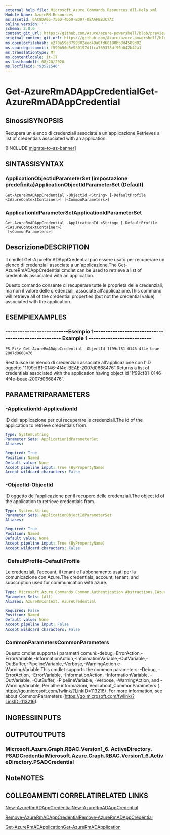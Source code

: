 ```yaml
---
external help file: Microsoft.Azure.Commands.Resources.dll-Help.xml
Module Name: AzureRM.Resources
ms.assetid: 6AC9DA05-756D-4D59-BD97-DBAAFBB3C7AC
online version: ''
schema: 2.0.0
content_git_url: https://github.com/Azure/azure-powershell/blob/preview/src/ResourceManager/Resources/Commands.Resources/help/Get-AzureRmADAppCredential.md
original_content_git_url: https://github.com/Azure/azure-powershell/blob/preview/src/ResourceManager/Resources/Commands.Resources/help/Get-AzureRmADAppCredential.md
ms.openlocfilehash: e270a59e3799302eed49a0fd60180bb8d4589d92
ms.sourcegitcommit: f599b50d5e980197d1fca769378df90a842b42a1
ms.translationtype: MT
ms.contentlocale: it-IT
ms.lasthandoff: 08/20/2020
ms.locfileid: "93521546"
---
```

# <span data-ttu-id="67214-101">Get-AzureRmADAppCredential</span><span class="sxs-lookup"><span data-stu-id="67214-101">Get-AzureRmADAppCredential</span></span>

## <span data-ttu-id="67214-102">Sinossi</span><span class="sxs-lookup"><span data-stu-id="67214-102">SYNOPSIS</span></span>
<span data-ttu-id="67214-103">Recupera un elenco di credenziali associate a un'applicazione.</span><span class="sxs-lookup"><span data-stu-id="67214-103">Retrieves a list of credentials associated with an application.</span></span>

[!INCLUDE [migrate-to-az-banner](../../includes/migrate-to-az-banner.md)]

## <span data-ttu-id="67214-104">SINTASSI</span><span class="sxs-lookup"><span data-stu-id="67214-104">SYNTAX</span></span>

### <span data-ttu-id="67214-105">ApplicationObjectIdParameterSet (impostazione predefinita)</span><span class="sxs-lookup"><span data-stu-id="67214-105">ApplicationObjectIdParameterSet (Default)</span></span>
```
Get-AzureRmADAppCredential -ObjectId <String> [-DefaultProfile <IAzureContextContainer>] [<CommonParameters>]
```

### <span data-ttu-id="67214-106">ApplicationIdParameterSet</span><span class="sxs-lookup"><span data-stu-id="67214-106">ApplicationIdParameterSet</span></span>
```
Get-AzureRmADAppCredential -ApplicationId <String> [-DefaultProfile <IAzureContextContainer>]
 [<CommonParameters>]
```

## <span data-ttu-id="67214-107">Descrizione</span><span class="sxs-lookup"><span data-stu-id="67214-107">DESCRIPTION</span></span>
<span data-ttu-id="67214-108">Il cmdlet Get-AzureRmADAppCredential può essere usato per recuperare un elenco di credenziali associate a un'applicazione.</span><span class="sxs-lookup"><span data-stu-id="67214-108">The Get-AzureRmADAppCredential cmdlet can be used to retrieve a list of credentials associated with an application.</span></span>

<span data-ttu-id="67214-109">Questo comando consente di recuperare tutte le proprietà delle credenziali, ma non il valore delle credenziali, associate all'applicazione.</span><span class="sxs-lookup"><span data-stu-id="67214-109">This command will retrieve all of the credential properties (but not the credential value) associated with the application.</span></span>

## <span data-ttu-id="67214-110">ESEMPI</span><span class="sxs-lookup"><span data-stu-id="67214-110">EXAMPLES</span></span>

### <span data-ttu-id="67214-111">--------------------------Esempio 1--------------------------</span><span class="sxs-lookup"><span data-stu-id="67214-111">--------------------------  Example 1  --------------------------</span></span>
```
PS E:\> Get-AzureRmADAppCredential -ObjectId 1f99cf81-0146-4f4e-beae-2007d0668476
```

<span data-ttu-id="67214-112">Restituisce un elenco di credenziali associate all'applicazione con l'ID oggetto "1f99cf81-0146-4f4e-BEAE-2007d0668476".</span><span class="sxs-lookup"><span data-stu-id="67214-112">Returns a list of credentials associated with the application having object id '1f99cf81-0146-4f4e-beae-2007d0668476'.</span></span>

## <span data-ttu-id="67214-113">PARAMETRI</span><span class="sxs-lookup"><span data-stu-id="67214-113">PARAMETERS</span></span>

### <span data-ttu-id="67214-114">-ApplicationId</span><span class="sxs-lookup"><span data-stu-id="67214-114">-ApplicationId</span></span>
<span data-ttu-id="67214-115">ID dell'applicazione per cui recuperare le credenziali.</span><span class="sxs-lookup"><span data-stu-id="67214-115">The id of the application to retrieve credentials from.</span></span>

```yaml
Type: System.String
Parameter Sets: ApplicationIdParameterSet
Aliases: 

Required: True
Position: Named
Default value: None
Accept pipeline input: True (ByPropertyName)
Accept wildcard characters: False
```

### <span data-ttu-id="67214-116">-ObjectId</span><span class="sxs-lookup"><span data-stu-id="67214-116">-ObjectId</span></span>
<span data-ttu-id="67214-117">ID oggetto dell'applicazione per il recupero delle credenziali.</span><span class="sxs-lookup"><span data-stu-id="67214-117">The object id of the application to retrieve credentials from.</span></span>

```yaml
Type: System.String
Parameter Sets: ApplicationObjectIdParameterSet
Aliases: 

Required: True
Position: Named
Default value: None
Accept pipeline input: True (ByPropertyName)
Accept wildcard characters: False
```

### <span data-ttu-id="67214-118">-DefaultProfile</span><span class="sxs-lookup"><span data-stu-id="67214-118">-DefaultProfile</span></span>
<span data-ttu-id="67214-119">Le credenziali, l'account, il tenant e l'abbonamento usati per la comunicazione con Azure.</span><span class="sxs-lookup"><span data-stu-id="67214-119">The credentials, account, tenant, and subscription used for communication with azure.</span></span>

```yaml
Type: Microsoft.Azure.Commands.Common.Authentication.Abstractions.IAzureContextContainer
Parameter Sets: (All)
Aliases: AzureRmContext, AzureCredential

Required: False
Position: Named
Default value: None
Accept pipeline input: False
Accept wildcard characters: False
```

### <span data-ttu-id="67214-120">CommonParameters</span><span class="sxs-lookup"><span data-stu-id="67214-120">CommonParameters</span></span>
<span data-ttu-id="67214-121">Questo cmdlet supporta i parametri comuni:-debug,-ErrorAction,-ErrorVariable,-InformationAction,-InformationVariable,-OutVariable,-OutBuffer,-PipelineVariable,-Verbose,-WarningAction e-WarningVariable.</span><span class="sxs-lookup"><span data-stu-id="67214-121">This cmdlet supports the common parameters: -Debug, -ErrorAction, -ErrorVariable, -InformationAction, -InformationVariable, -OutVariable, -OutBuffer, -PipelineVariable, -Verbose, -WarningAction, and -WarningVariable.</span></span> <span data-ttu-id="67214-122">Per altre informazioni, Vedi about_CommonParameters ( https://go.microsoft.com/fwlink/?LinkID=113216) .</span><span class="sxs-lookup"><span data-stu-id="67214-122">For more information, see about_CommonParameters (https://go.microsoft.com/fwlink/?LinkID=113216).</span></span>

## <span data-ttu-id="67214-123">INGRESSI</span><span class="sxs-lookup"><span data-stu-id="67214-123">INPUTS</span></span>

## <span data-ttu-id="67214-124">OUTPUT</span><span class="sxs-lookup"><span data-stu-id="67214-124">OUTPUTS</span></span>

### <span data-ttu-id="67214-125">Microsoft.Azure.Graph.RBAC.Version1_6. ActiveDirectory. PSADCredential</span><span class="sxs-lookup"><span data-stu-id="67214-125">Microsoft.Azure.Graph.RBAC.Version1_6.ActiveDirectory.PSADCredential</span></span>

## <span data-ttu-id="67214-126">Note</span><span class="sxs-lookup"><span data-stu-id="67214-126">NOTES</span></span>

## <span data-ttu-id="67214-127">COLLEGAMENTI CORRELATI</span><span class="sxs-lookup"><span data-stu-id="67214-127">RELATED LINKS</span></span>

[<span data-ttu-id="67214-128">New-AzureRmADAppCredential</span><span class="sxs-lookup"><span data-stu-id="67214-128">New-AzureRmADAppCredential</span></span>](./New-AzureRmADAppCredential.md)

[<span data-ttu-id="67214-129">Remove-AzureRmADAppCredential</span><span class="sxs-lookup"><span data-stu-id="67214-129">Remove-AzureRmADAppCredential</span></span>](./Remove-AzureRmADAppCredential.md)

[<span data-ttu-id="67214-130">Get-AzureRmADApplication</span><span class="sxs-lookup"><span data-stu-id="67214-130">Get-AzureRmADApplication</span></span>](./Get-AzureRmADApplication.md)

